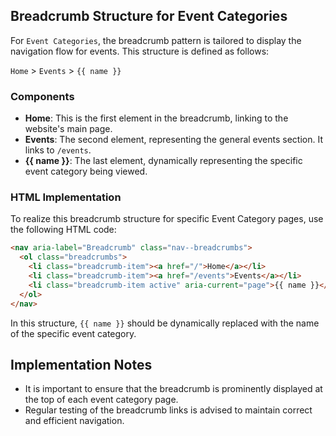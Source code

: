 
## Breadcrumb Structure for Event Categories

For `Event Categories`, the breadcrumb pattern is tailored to display the navigation flow for events. This structure is defined as follows:

`Home` > `Events` > `{{ name }}`

### Components
- **Home**: This is the first element in the breadcrumb, linking to the website's main page.
- **Events**: The second element, representing the general events section. It links to `/events`.
- **{{ name }}**: The last element, dynamically representing the specific event category being viewed.

### HTML Implementation
To realize this breadcrumb structure for specific Event Category pages, use the following HTML code:

```html
<nav aria-label="Breadcrumb" class="nav--breadcrumbs">
  <ol class="breadcrumbs">
    <li class="breadcrumb-item"><a href="/">Home</a></li>
    <li class="breadcrumb-item"><a href="/events">Events</a></li>
    <li class="breadcrumb-item active" aria-current="page">{{ name }}</li>
  </ol>
</nav>
```

In this structure, `{{ name }}` should be dynamically replaced with the name of the specific event category.

## Implementation Notes
- It is important to ensure that the breadcrumb is prominently displayed at the top of each event category page.
- Regular testing of the breadcrumb links is advised to maintain correct and efficient navigation.
